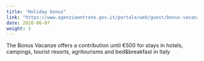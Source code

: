 ```yaml
---
title: "Holiday bonus"
link: "https://www.agenziaentrate.gov.it/portale/web/guest/bonus-vacanze1"
date: 2020-06-07
weight: 3
---
```



The Bonus Vacanze offers a contribution until €500 for stays in hotels, campings, tourist resorts, agritourisms and bed&breakfast in Italy
